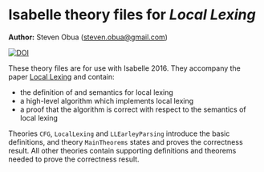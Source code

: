 # Isabelle theory files for *Local Lexing*

**Author:** Steven Obua (steven.obua@gmail.com)

[![DOI](https://zenodo.org/badge/DOI/10.5281/zenodo.322419.svg)](https://doi.org/10.5281/zenodo.322419)

These theory files are for use with Isabelle 2016. They accompany the paper [Local Lexing](https://arxiv.org/abs/1702.03277) and contain: 

* the definition of and semantics for local lexing  
* a high-level algorithm which implements local lexing
* a proof that the algorithm is correct with respect to the semantics of local lexing

Theories `CFG`, `LocalLexing` and `LLEarleyParsing` introduce the basic definitions, and theory `MainTheorems` states and proves the correctness result. All other theories contain supporting definitions and theorems needed to prove the correctness result.
